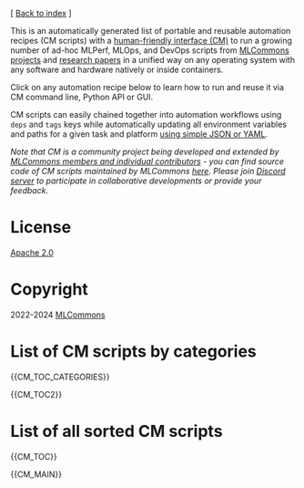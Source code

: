 [ [Back to index](README.md) ]

<!--
This file is generated automatically - don't edit!
-->

This is an automatically generated list of portable and reusable automation recipes (CM scripts)
with a [human-friendly interface (CM)](https://github.com/mlcommons/ck) 
to run a growing number of ad-hoc MLPerf, MLOps, and DevOps scripts
from [MLCommons projects](https://github.com/mlcommons/cm4mlops/tree/main/script)
and [research papers](https://www.youtube.com/watch?v=7zpeIVwICa4) 
in a unified way on any operating system with any software and hardware
natively or inside containers.

Click on any automation recipe below to learn how to run and reuse it 
via CM command line, Python API or GUI.

CM scripts can easily chained together into automation workflows using `deps` and `tags` keys
while automatically updating all environment variables and paths 
for a given task and platform [using simple JSON or YAML](https://github.com/mlcommons/ck/blob/master/cm-mlops/script/app-image-classification-onnx-py/_cm.yaml).


*Note that CM is a community project being developed and extended by [MLCommons members and individual contributors](../CONTRIBUTING.md) -
 you can find source code of CM scripts maintained by MLCommons [here](../cm-mlops/script).
 Please join [Discord server](https://discord.gg/JjWNWXKxwT) to participate in collaborative developments or provide your feedback.*


# License

[Apache 2.0](LICENSE.md)


# Copyright

2022-2024 [MLCommons](https://mlcommons.org)





# List of CM scripts by categories

{{CM_TOC_CATEGORIES}}

{{CM_TOC2}}

# List of all sorted CM scripts 

{{CM_TOC}}


{{CM_MAIN}}
